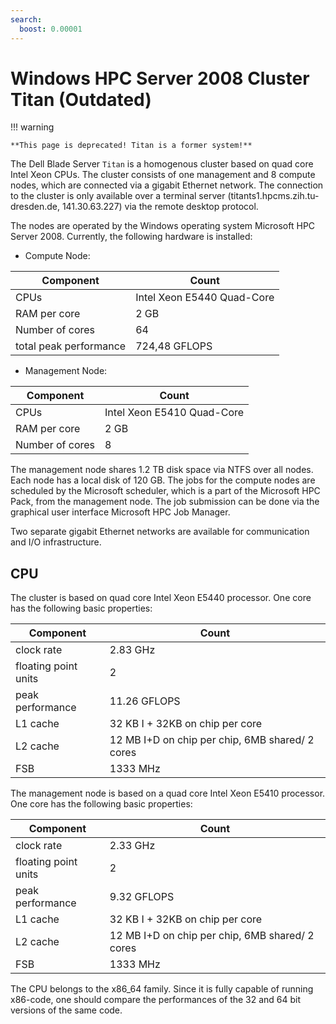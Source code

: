 ```yaml
---
search:
  boost: 0.00001
---
```


# Windows HPC Server 2008 Cluster Titan (Outdated)

!!! warning

    **This page is deprecated! Titan is a former system!**

The Dell Blade Server `Titan` is a homogenous cluster based on quad core
Intel Xeon CPUs. The cluster consists of one management and 8 compute
nodes, which are connected via a gigabit Ethernet network. The
connection to the cluster is only available over a terminal server
(titants1.hpcms.zih.tu-dresden.de, 141.30.63.227) via the remote desktop
protocol.

The nodes are operated by the Windows operating system Microsoft HPC
Server 2008. Currently, the following hardware is installed:

* Compute Node:

| Component | Count |
|-----------|-------|
| CPUs | Intel Xeon E5440 Quad-Core |
| RAM per core |2 GB |
| Number of cores | 64 |
| total peak performance | 724,48 GFLOPS |

* Management Node:

| Component | Count |
|-----------|-------|
| CPUs |Intel Xeon E5410 Quad-Core |
| RAM per core | 2 GB |
| Number of cores | 8 |

The management node shares 1.2 TB disk space via NTFS over all
nodes. Each node has a local disk of 120 GB. The jobs for the compute
nodes are scheduled by the Microsoft scheduler, which is a part of the
Microsoft HPC Pack, from the management node. The job submission can be
done via the graphical user interface Microsoft HPC Job Manager.

Two separate gigabit Ethernet networks are available for communication
and I/O infrastructure.

## CPU

The cluster is based on quad core Intel Xeon E5440 processor. One core
has the following basic properties:

| Component | Count |
|-----------|-------|
|clock rate | 2.83 GHz |
|floating point units | 2 |
|peak performance | 11.26 GFLOPS |
|L1 cache |32 KB I + 32KB on chip per core |
|L2 cache |12 MB I+D on chip per chip, 6MB shared/ 2 cores |
|FSB |1333 MHz |

The management node is based on a quad core Intel Xeon E5410 processor.
One core has the following basic properties:

| Component | Count |
|-----------|-------|
|clock rate |2.33 GHz |
|floating point units |2 |
|peak performance |9.32 GFLOPS |
|L1 cache |32 KB I + 32KB on chip per core |
|L2 cache | 12 MB I+D on chip per chip, 6MB shared/ 2 cores |
|FSB |1333 MHz |

The CPU belongs to the x86_64 family. Since it is fully capable of running x86-code, one should
compare the performances of the 32 and 64 bit versions of the same code.
